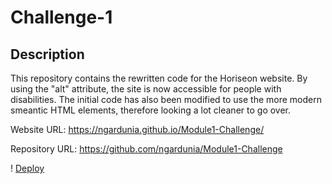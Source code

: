 # Challenge-1 

## Description 

This repository contains the rewritten code for the Horiseon website. By using the "alt" attribute, the site is now accessible for people with disabilities.
The initial code has also been modified to use the more modern smeantic HTML elements, therefore looking a lot cleaner to go over.

Website URL: https://ngardunia.github.io/Module1-Challenge/

Repository URL: https://github.com/ngardunia/Module1-Challenge

! [Deploy](./assets/images/deploy.png)